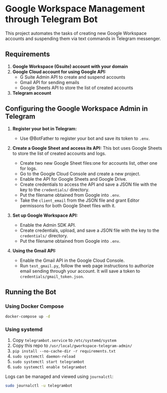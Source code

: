 # Google Workspace Management through Telegram Bot

This project automates the tasks of creating new Google Workspace accounts and suspending them via text commands in Telegram messenger.

## Requirements

1. **Google Workspace (Gsuite) account with your domain**
2. **Google Cloud account for using Google API:**
   - G Suite Admin API to create and suspend accounts
   - Gmail API for sending emails
   - Google Sheets API to store the list of created accounts
3. **Telegram account**

## Configuring the Google Workspace Admin in Telegram

1. **Register your bot in Telegram:**
   - Use @BotFather to register your bot and save its token to `.env`.

2. **Create a Google Sheet and access its API:**
This bot uses Google Sheets to store the list of created accounts and logs.
   - Create two new Google Sheet files:one for accounts list, other one for logs.
   - Go to the Google Cloud Console and create a new project.
   - Enable the API for Google Sheets and Google Drive.
   - Create credentials to access the API and save a JSON file with the key to the `credentials/` directory.
   - Put the filename obtained from Google into `.env`.
   - Take the `client_email` from the JSON file and grant Editor permissons for both Google Sheet files with it.

3. **Set up Google Workspace API:**
   - Enable the Admin SDK API.
   - Create credentials, upload, and save a JSON file with the key to the `credentials/` directory.
   - Put the filename obtained from Google into `.env`.

4. **Using the Gmail API:**
   - Enable the Gmail API in the Google Cloud Console.
   - Run `test_gmail.py`, follow the web page instructions to authorize email sending through your account. It will save a token to `credentials/gmail_token.json`.

## Running the Bot

### Using Docker Compose

```sh
docker-compose up -d
```

### Using systemd

1. Copy `telegrambot.service` to `/etc/systemd/system`
2. Copy this repo to `/usr/local/gworkspace-telegram-admin/`
3. `pip install --no-cache-dir -r requirements.txt`
4. `sudo systemctl daemon-reload`
5. `sudo systemctl start telegrambot`
6. `sudo systemctl enable telegrambot`

Logs can be managed and viewed using `journalctl`:

```sh
sudo journalctl -u telegrambot
